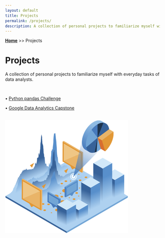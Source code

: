 ```yaml
---
layout: default
title: Projects
permalink: /projects/
description: A collection of personal projects to familiarize myself with everyday tasks of data analysts.
---
```

**[Home](https://xyjiang970.github.io/)** >> Projects
# Projects
A collection of personal projects to familiarize myself with everyday tasks of data analysts.

<br>

• [Python pandas Challenge](https://xyjiang970.github.io/projects/python-pandas-challenge/)

• [Google Data Analytics Capstone](#)

<br>


<img src="/projects/projects_page_image.png" alt="projects_page_image" width="400">
